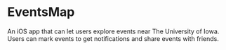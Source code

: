 # EventsMap

An iOS app that can let users explore events near The University of Iowa. Users can mark events to get notifications and share events with friends.
